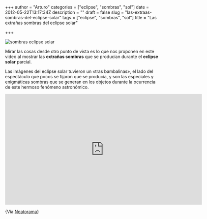 +++
author = "Arturo"
categories = ["eclipse", "sombras", "sol"]
date = 2012-05-22T13:17:34Z
description = ""
draft = false
slug = "las-extraas-sombras-del-eclipse-solar"
tags = ["eclipse", "sombras", "sol"]
title = "Las extrañas sombras del eclipse solar"

+++


![sombras eclipse solar](/content/images/2016/06/sombras-eclipse.jpg)

Mirar las cosas desde otro punto de vista es lo que nos proponen en este video al mostrar las <strong>extrañas sombras</strong> que se producían durante el <strong>eclipse solar</strong> parcial.

Las imágenes del eclipse solar tuvieron un «tras bambalinas», el lado del espectáculo que pocos se fijaron que se producía, y son las especiales y enigmáticas sombras que se generan en los objetos durante la ocurrencia de este hermoso fenómeno astronómico.

<iframe src="http://www.youtube.com/embed/TPkT8Ni3XA4" frameborder="0" width="640" height="360"></iframe>

{Vía <a href="http://www.neatorama.com/2012/05/21/solar-eclipse-shadows/">Neatorama</a>}